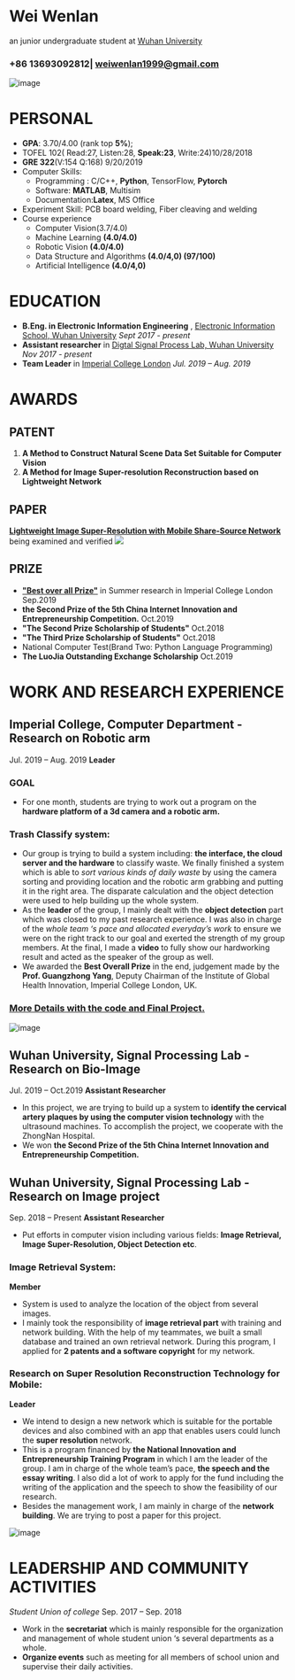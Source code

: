 # Wei Wenlan
an  junior undergraduate student at [Wuhan University](https://en.whu.edu.cn/)

### **+86 13693092812| weiwenlan1999@gmail.com**

![image](/IMG_4245_di.jpg)


# PERSONAL
-	**GPA**: 3.70/4.00 (rank top **5%**); 
-	TOFEL 102( Read:27, Listen:28, **Speak:23**, Write:24)10/28/2018                                             
- **GRE 322**(V:154 Q:168)                              9/20/2019
- Computer Skills:
    -	Programming : C/C++, **Python**, TensorFlow, **Pytorch**
    -	Software: **MATLAB**, Multisim 
    -	Documentation:**Latex**, MS Office
- Experiment Skill: PCB board welding, Fiber cleaving and welding
-	Course experience
    - Computer Vision(3.7/4.0) 
    - Machine Learning **(4.0/4.0)**
    - Robotic Vision **(4.0/4.0)**
    - Data Structure and Algorithms **(4.0/4,0) (97/100)** 
    - Artificial Intelligence **(4.0/4,0)**


# EDUCATION
* **B.Eng. in Electronic Information Engineering** , [Electronic Information School, Wuhan University](http://eis.whu.edu.cn/index.shtml)
*Sept 2017 - present*
* **Assistant researcher** in [Digtal Signal Process Lab, Wuhan University](http://dsp.whu.edu.cn/)
*Nov 2017 - present*
* **Team Leader** in [Imperial College London](https://www.imperial.ac.uk/)
*Jul. 2019 – Aug. 2019*

# AWARDS
## PATENT
1. **A Method to Construct Natural Scene Data Set Suitable for Computer Vision**
2.	**A Method for Image Super-resolution Reconstruction based on Lightweight Network**

## PAPER
[**Lightweight Image Super-Resolution with Mobile Share-Source Network**](https://github.com/weiwenlan/weiwenlan.github.io/blob/master/access.pdf) being examined and verified
![](/net.png)

## PRIZE
* [**"Best over all Prize"**](https://github.com/weiwenlan/weiwenlan.github.io/blob/master/%E8%AF%81%E4%B9%A61.pdf) in Summer research in Imperial College London Sep.2019
* **the Second Prize of the 5th China Internet Innovation and Entrepreneurship Competition.** Oct.2019
* **"The Second Prize Scholarship of Students"** Oct.2018
* **"The Third Prize Scholarship of Students"** Oct.2018
* National Computer Test(Brand Two: Python Language Programming)
* **The LuoJia Outstanding Exchange Scholarship** Oct.2019

# WORK AND RESEARCH EXPERIENCE

## Imperial College, Computer Department - Research on Robotic arm 
Jul. 2019 – Aug. 2019
**Leader** 
### GOAL
- For one month, students are trying to work out a program on the **hardware platform of a 3d camera and a robotic arm.**

### Trash Classify system: 
-	Our group is trying to build a system including: **the interface, the cloud server and the hardware** to classify waste. We finally finished a system which is able to *sort various kinds of daily waste* by using the camera sorting and providing location and the robotic arm grabbing and putting it in the right area. The disparate calculation and the object detection were used to help building up the whole system.
-	As the **leader** of the group, I mainly dealt with the **object detection** part which was closed to my past research experience. I was also in charge of the *whole team ‘s pace and allocated everyday’s work* to ensure we were on the right track to our goal and exerted the strength of my group members. At the final, I made a **video** to fully show our hardworking result and acted as the speaker of the group as well. 
-	We awarded the **Best Overall Prize** in the end, judgement made by the **Prof. Guangzhong Yang**, Deputy Chairman of the Institute of Global Health Innovation, Imperial College London, UK.

### [More Details with the code and Final Project.](https://github.com/weiwenlan/Trash-classification-robotic-arm)

![image](/ic.jpg)

## Wuhan University, Signal Processing Lab - Research on Bio-Image
Jul. 2019 – Oct.2019
**Assistant Researcher** 
* In this project, we are trying to build up a system to **identify the cervical artery plaques by using the computer vision technology** with the ultrasound machines. To accomplish the project, we cooperate with the ZhongNan Hospital.
* We won **the Second Prize of the 5th China Internet Innovation and Entrepreneurship Competition.** 

## Wuhan University, Signal Processing Lab - Research on Image project
Sep. 2018 – Present
**Assistant Researcher** 
-	Put efforts in computer vision including various fields: **Image Retrieval, Image Super-Resolution, Object Detection etc**.

### Image Retrieval System: 
**Member**
-	System is used to analyze the location of the object from several images.
-	I mainly took the responsibility of **image retrieval part** with training and network building. With the help of my teammates, we built a small database and trained an own retrieval network. During this program, I applied for **2 patents and a software copyright** for my network.

### Research on Super Resolution Reconstruction Technology for Mobile: 
**Leader**
-	We intend to design a new network which is suitable for the portable devices and also combined with an app that enables users could lunch the **super resolution** network.
-	This is a program financed by **the National Innovation and Entrepreneurship Training Program** in which I am the leader of the group. I am in charge of the whole team’s pace, **the speech and the essay writing**. I also did a lot of work to apply for the fund including the writing of the application and the speech to show the feasibility of our research.
-	Besides the management work, I am mainly in charge of the **network building**. We are trying to post a paper for this project.

![image](/%E5%9B%BE%E7%89%87%201.png)

# LEADERSHIP AND COMMUNITY ACTIVITIES
*Student Union of college*
Sep. 2017 – Sep. 2018
- Work in the **secretariat** which is mainly responsible for the organization and management of whole student union ‘s several departments as a whole.
-	**Organize events** such as meeting for all members of school union and supervise their daily activities.

